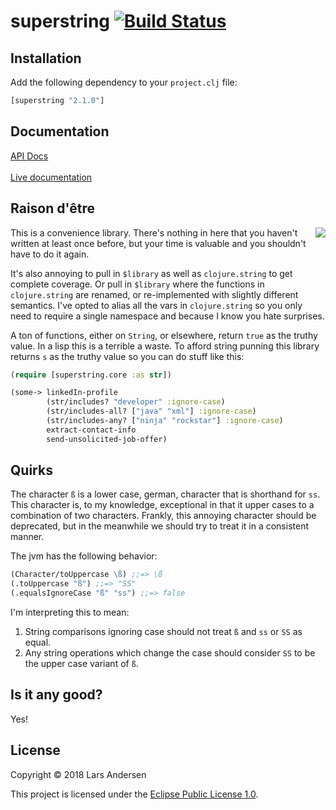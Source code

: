 # superstring [![Build Status](https://travis-ci.org/expez/superstring.svg?branch=master)](https://travis-ci.org/expez/superstring)

## Installation

Add the following dependency to your `project.clj` file:

```clj
[superstring "2.1.0"]
```

## Documentation

[API Docs](http://expez.github.io/superstring/doc/superstring.core.html)<br>
<br>
[Live documentation](https://cdn.rawgit.com/expez/superstring/master/live-documentation.html)

## Raison d'être
<img src="https://cloud.githubusercontent.com/assets/1006557/8227518/71776fb2-15a8-11e5-82b5-72e4a5fd4db0.jpg" align="right">
This is a convenience library.  There's nothing in here that you haven't written at least once before, but your time is valuable and you shouldn't have to do it again.

It's also annoying to pull in `$library` as well as `clojure.string`
to get complete coverage.  Or pull in `$library` where the functions in `clojure.string` are renamed, or re-implemented with slightly different semantics.  I've opted to alias all the vars in
`clojure.string` so you only need to require a single namespace and because I know you hate surprises.

A ton of functions, either on `String`, or elsewhere, return `true` as the truthy value.  In a lisp this is a terrible a waste.  To afford string punning this library returns `s` as the truthy value so you can do stuff like this:

```clj
(require [superstring.core :as str])

(some-> linkedIn-profile
        (str/includes? "developer" :ignore-case)
        (str/includes-all? ["java" "xml"] :ignore-case)
        (str/includes-any? ["ninja" "rockstar"] :ignore-case)
        extract-contact-info
        send-unsolicited-job-offer)
```

## Quirks

The character `ß` is a lower case, german, character that is shorthand
for `ss`.  This character is, to my knowledge, exceptional in that it
upper cases to a combination of two characters.  Frankly, this
annoying character should be deprecated, but in the meanwhile we
should try to treat it in a consistent manner.

The jvm has the following behavior:

```clj
(Character/toUppercase \ß) ;;=> \ß
(.toUppercase "ß") ;;=> "SS"
(.equalsIgnoreCase "ß" "ss") ;;=> false
```

I'm interpreting this to mean:

1. String comparisons ignoring case should not treat `ß` and `ss` or
`SS` as equal.
2. Any string operations which change the case should consider `SS` to be the upper case variant of `ß`.

## Is it any good?

Yes!

## License

Copyright &copy; 2018 Lars Andersen

This project is licensed under the [Eclipse Public License 1.0][license].

[license]: http://www.eclipse.org/legal/epl-v10.html
